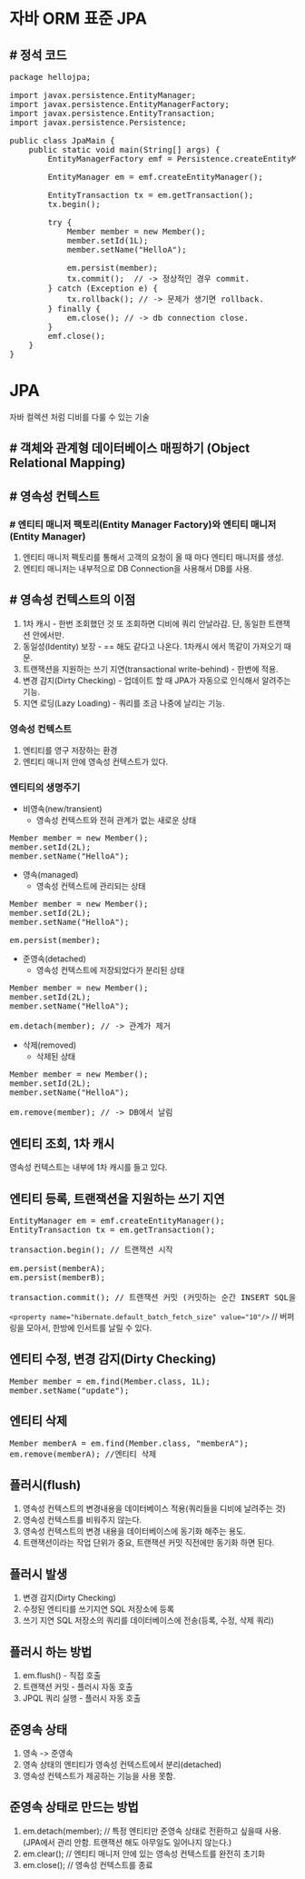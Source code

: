 # 자바 ORM 표준 JPA 
## # 정석 코드

<pre>
package hellojpa;

import javax.persistence.EntityManager;
import javax.persistence.EntityManagerFactory;
import javax.persistence.EntityTransaction;
import javax.persistence.Persistence;

public class JpaMain {
    public static void main(String[] args) {
        EntityManagerFactory emf = Persistence.createEntityManagerFactory("hello");

        EntityManager em = emf.createEntityManager();

        EntityTransaction tx = em.getTransaction();
        tx.begin();

        try {
            Member member = new Member();
            member.setId(1L);
            member.setName("HelloA");

            em.persist(member);
            tx.commit();  // -> 정상적인 경우 commit.
        } catch (Exception e) {
            tx.rollback(); // -> 문제가 생기면 rollback.
        } finally {
            em.close(); // -> db connection close.
        }
        emf.close();
    }
}
</pre>

# JPA
자바 컬렉션 처럼 디비를 다룰 수 있는 기술
## # 객체와 관계형 데이터베이스 매핑하기 (Object Relational Mapping)

## # 영속성 컨텍스트
### # 엔티티 매니저 팩토리(Entity Manager Factory)와 엔티티 매니저(Entity Manager)
1. 엔티티 매니저 팩토리를 통해서 고객의 요청이 올 때 마다 엔티티 매니저를 생성.
2. 엔티티 매니저는 내부적으로 DB Connection을 사용해서 DB를 사용.

## # 영속성 컨텍스트의 이점
1. 1차 캐시 - 한번 조회했던 것 또 조회하면 디비에 쿼리 안날라감. 단, 동일한 트랜잭션 안에서만.
2. 동일성(Identity) 보장 - == 해도 같다고 나온다. 1차캐시 에서 똑같이 가져오기 때문.
3. 트랜잭션을 지원하는 쓰기 지연(transactional write-behind) - 한번에 적용.
4. 변경 감지(Dirty Checking) - 업데이트 할 때 JPA가 자동으로 인식해서 알려주는 기능.
5. 지연 로딩(Lazy Loading) - 쿼리를 조금 나중에 날리는 기능.

### 영속성 컨텍스트
1. 엔티티를 영구 저장하는 환경
2. 엔티티 매니저 안에 영속성 컨텍스트가 있다.
### 엔티티의 생명주기
- 비영속(new/transient)
  - 영속성 컨텍스트와 전혀 관계가 없는 새로운 상태
<pre>
Member member = new Member();
member.setId(2L);
member.setName("HelloA");
</pre>
- 영속(managed)
  - 영속성 컨텍스트에 관리되는 상태
<pre>
Member member = new Member();
member.setId(2L);
member.setName("HelloA");

em.persist(member);
</pre>
- 준영속(detached)
  - 영속성 컨텍스트에 저장되었다가 분리된 상태
<pre>
Member member = new Member();
member.setId(2L);
member.setName("HelloA");

em.detach(member); // -> 관계가 제거
</pre>
- 삭제(removed)
  - 삭제된 상태
<pre>
Member member = new Member();
member.setId(2L);
member.setName("HelloA");

em.remove(member); // -> DB에서 날림
</pre>

## 엔티티 조회, 1차 캐시
영속성 컨텍스트는 내부에 1차 캐시를 들고 있다.

## 엔티티 등록,  트랜잭션을 지원하는 쓰기 지연
<pre>
EntityManager em = emf.createEntityManager();
EntityTransaction tx = em.getTransaction();

transaction.begin(); // 트랜잭션 시작

em.persist(memberA);
em.persist(memberB);

transaction.commit(); // 트랜잭션 커밋 (커밋하는 순간 INSERT SQL을 보냄)
</pre>

``<property name="hibernate.default_batch_fetch_size" value="10"/>`` // 버퍼링을 모아서, 한방에 인서트를 날릴 수 있다.

## 엔티티 수정, 변경 감지(Dirty Checking)
<pre>
Member member = em.find(Member.class, 1L);
member.setName("update");
</pre>

## 엔티티 삭제
<pre>
Member memberA = em.find(Member.class, "memberA");
em.remove(memberA); //엔티티 삭제
</pre>

## 플러시(flush)
1. 영속성 컨텍스트의 변경내용을 데이터베이스 적용(쿼리들을 디비에 날려주는 것)
2. 영속성 컨텍스트를 비워주지 않는다.
3. 영속성 컨텍스트의 변경 내용을 데이터베이스에 동기화 해주는 용도.
4. 트랜잭션이라는 작업 단위가 중요, 트랜잭션 커밋 직전에만 동기화 하면 된다.

## 플러시 발생
1. 변경 감지(Dirty Checking)
2. 수정된 엔티티를 쓰기지연 SQL 저장소에 등록
3. 쓰기 지연 SQL 저장소의 쿼리를 데이터베이스에 전송(등록, 수정, 삭제 쿼리)

## 플러시 하는 방법
1. em.flush() - 직접 호출
2. 트랜잭션 커밋 - 플러시 자동 호출
3. JPQL 쿼리 실행 - 플러시 자동 호출

## 준영속 상태
1. 영속 -> 준영속
2. 영속 상태의 엔티티가 영속성 컨텍스트에서 분리(detached)
3. 영속성 컨텍스트가 제공하는 기능을 사용 못함.

## 준영속 상태로 만드는 방법
1. em.detach(member); // 특정 엔티티만 준영속 상태로 전환하고 싶을때 사용.(JPA에서 관리 안함. 트랜잭션 해도 아무일도 일어나지 않는다.)
2. em.clear(); // 엔티티 매니저 안에 있는 영속성 컨텍스트를 완전히 초기화
3. em.close(); // 영속성 컨텍스트를 종료
